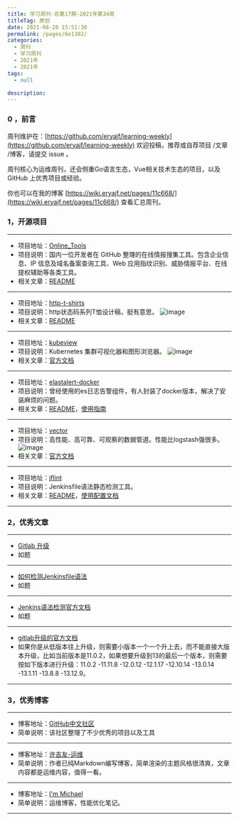 ```yaml
---
title: 学习周刊-总第17期-2021年第34周
titleTag: 原创
date: 2021-08-28 15:51:30
permalink: /pages/6e1302/
categories:
  - 周刊
  - 学习周刊
  - 2021年
  - 2021年
tags:
  - null

description:
---
```


### 0 ，前言

周刊维护在：[https://github.com/eryajf/learning-weekly](https://github.com/eryajf/learning-weekly)  欢迎投稿，推荐或自荐项目 /文章 /博客，请提交 issue 。

周刊核心为运维周刊，还会侧重Go语言生态，Vue相关技术生态的项目，以及 GitHub 上优秀项目或经验。

你也可以在我的博客 [https://wiki.eryajf.net/pages/11c668/](https://wiki.eryajf.net/pages/11c668/) 查看汇总周刊。

### **1，开源项目**

------

- 项目地址：[Online_Tools](https://github.com/r0eXpeR/Online_Tools)
- 项目说明：国内一位开发者在 GitHub 整理的在线情报搜集工具。包含企业信息、IP 信息及域名备案查询工具、Web 应用指纹识别、威胁情报平台、在线提权辅助等各类工具。
- 相关文章：[README](https://github.com/r0eXpeR/Online_Tools/blob/main/README.md)

---

- 项目地址：[http-t-shirts](https://github.com/easychen/http-t-shirts)
- 项目说明：http状态码系列T恤设计稿，挺有意思。
  ![image](http://t.eryajf.net/imgs/2021/09/a6a2b8b76abd4964.jpg)
- 相关文章：[README](https://github.com/easychen/http-t-shirts/blob/main/README.md)

---

- 项目地址：[kubeview](https://github.com/benc-uk/kubeview)
- 项目说明：Kubernetes 集群可视化器和图形浏览器。
  ![image](http://t.eryajf.net/imgs/2021/09/edc126b4bbd8d2af.jpg)
- 相关文章：[官方文档](http://kubeview.benco.io/)

---

- 项目地址：[elastalert-docker](https://github.com/anjia0532/elastalert-docker)
- 项目说明：曾经使用的es日志告警组件，有人封装了docker版本，解决了安装麻烦的问题。
- 相关文章：[README](https://github.com/anjia0532/elastalert-docker/blob/master/README.md)，[使用指南](https://wiki.eryajf.net/pages/3391.html)

---

- 项目地址：[vector](https://github.com/timberio/vector)
- 项目说明：高性能、高可靠、可观察的数据管道。性能比logstash强很多。
  ![image](http://t.eryajf.net/imgs/2021/09/0c640359439838e6.jpg)
- 相关文章：[官方文档](https://vector.dev/docs/)

---

- 项目地址：[jflint](https://github.com/miyajan/jflint)
- 项目说明：Jenkinsfile语法静态检测工具。
- 相关文章：[README](https://github.com/miyajan/jflint/blob/master/README.md)，[使用配置文档](https://wiki.eryajf.net/pages/b732f5/)

------

### **2，优秀文章**

------

-   [Gitlab 升级](https://xujiyou.work/DevOps/Gitlab/Gitlab%E5%8D%87%E7%BA%A7.html)
- 如题

----

-  [如何检测Jenkinsfile语法](https://sandrocirulli.net/how-to-validate-a-jenkinsfile/)
- 如题

---

- [Jenkins语法检测官方文档](https://www.jenkins.io/doc/book/pipeline/development/)
- 如题

---

-   [gitlab升级的官方文档](https://docs.gitlab.com/ee/update/index.html#1420)
-  如果你是从低版本往上升级，则需要小版本一个一个升上去，而不能直接大版本升级，比如当前版本是11.0.2，如果想要升级到13的最后一个版本，则需要按如下版本进行升级：11.0.2 -11.11.8 -12.0.12 -12.1.17 -12.10.14 -13.0.14 -13.1.11 -13.8.8 -13.12.9。

------

### **3，优秀博客**

------

- 博客地址：[GitHub中文社区](https://www.githubs.cn/)
- 简单说明：该社区整理了不少优秀的项目以及工具

----

- 博客地址：[许吉友-运维](https://xujiyou.work/)
- 简单说明：作者已纯Markdown编写博客，简单渲染的主题风格很清爽，文章内容都是运维内容，值得一看。

---

- 博客地址：[I'm Michael](https://gamelife1314.github.io/)
- 简单说明：运维博客，性能优化笔记。

------